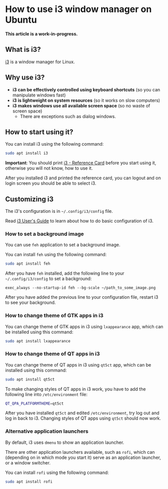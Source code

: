 
# How to use i3 window manager on Ubuntu

**This article is a work-in-progress.**

## What is i3?

[i3](https://i3wm.org/) is a window manager for Linux.

## Why use i3?

- **i3 can be effectively controlled using keyboard shortcuts** (so you can manipulate windows fast)
- **i3 is lightweight on system resources** (so it works on slow computers)
- **i3 makes windows use all available screen space** (so no waste of screen space)
    - There are exceptions such as dialog windows.

## How to start using it?

You can install i3 using the following command:

```bash
sudo apt install i3
```

**Important**: You should print [i3 - Reference Card](https://i3wm.org/docs/refcard.html)
before you start using it, otherwise you will not know, how to use it.

After you installed i3 and printed the reference card,
you can logout and on login screen you should be able to select i3.

## Customizing i3

The i3's configuration is in `~/.config/i3/config` file.

Read [i3 User's Guide](https://i3wm.org/docs/userguide.html) to learn about how to do basic configuration of i3.

### How to set a background image

You can use `feh` application to set a background image.

You can install `feh` using the following command:

```bash
sudo apt install feh
```

After you have `feh` installed,
add the following line to your `~/.config/i3/config`
to set a background:

```
exec_always --no-startup-id feh --bg-scale ~/path_to_some_image.png
```

After you have added the previous line to your configuration file,
restart i3 to see your background.

### How to change theme of GTK apps in i3

You can change theme of GTK apps in i3 using `lxappearance` app, which can be installed using this command:

```bash
sudo apt install lxappearance
```

### How to change theme of QT apps in i3

You can change theme of QT apps in i3 using `qt5ct` app, which can be installed using this command:

```bash
sudo apt install qt5ct
```

To make changing styles of QT apps in i3 work, you have to add the following line into `/etc/environment` file:

```bash
QT_QPA_PLATFORMTHEME=qt5ct
```

After you have installed `qt5ct` and edited `/etc/environment`, try log out and log in back to i3. Changing styles of QT apps using `qt5ct` should now work.

### Alternative application launchers

By default, i3 uses `dmenu` to show an application launcher.

There are other application launchers available, such as `rofi`,
which can (depending on in which mode you start it)
serve as an application launcher,
or a window switcher.

You can install `rofi` using the following command:

```bash
sudo apt install rofi
```

